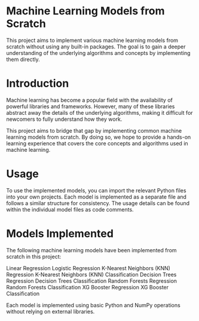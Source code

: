 # Machine Learning Models from Scratch
This project aims to implement various machine learning models from scratch without using any built-in packages. The goal is to gain a deeper understanding of the underlying algorithms and concepts by implementing them directly.

# Introduction
Machine learning has become a popular field with the availability of powerful libraries and frameworks. However, many of these libraries abstract away the details of the underlying algorithms, making it difficult for newcomers to fully understand how they work.

This project aims to bridge that gap by implementing common machine learning models from scratch. By doing so, we hope to provide a hands-on learning experience that covers the core concepts and algorithms used in machine learning.

# Usage
To use the implemented models, you can import the relevant Python files into your own projects. Each model is implemented as a separate file and follows a similar structure for consistency. The usage details can be found within the individual model files as code comments.

# Models Implemented
The following machine learning models have been implemented from scratch in this project:

Linear Regression
Logistic Regression
K-Nearest Neighbors (KNN) Regression
K-Nearest Neighbors (KNN) Classification
Decision Trees Regression
Decision Trees Classification
Random Forests Regression
Random Forests Classification
XG Booster Regression
XG Booster Classification

Each model is implemented using basic Python and NumPy operations without relying on external libraries.
